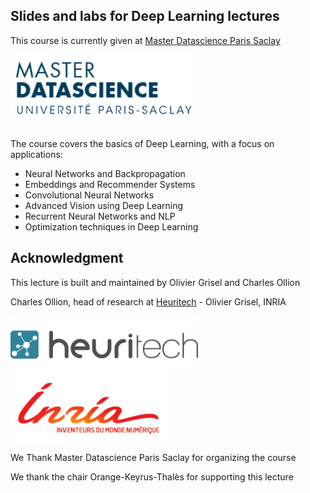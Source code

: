 ## Slides and labs for Deep Learning lectures 

This course is currently given at [Master Datascience Paris Saclay](http://datascience-x-master-paris-saclay.fr)

<img src="slides/04_conv_nets_2/images/Logo_Master_Datascience.png"  align="center" width="300"/>

## 

The course covers the basics of Deep Learning, with a focus on applications:
- Neural Networks and Backpropagation
- Embeddings and Recommender Systems
- Convolutional Neural Networks
- Advanced Vision using Deep Learning
- Recurrent Neural Networks and NLP
- Optimization techniques in Deep Learning

## Acknowledgment

This lecture is built and maintained by Olivier Grisel and Charles Ollion

Charles Ollion, head of research at [Heuritech](www.heuritech.com) - Olivier Grisel, INRIA

<img src="slides/04_conv_nets_2/images/logo heuritech v2.png"  width="300"/> <img src="slides/04_conv_nets_2/images/inria-logo.png" width="250"/>

We Thank Master Datascience Paris Saclay for organizing the course

We thank the chair Orange-Keyrus-Thalès for supporting this lecture